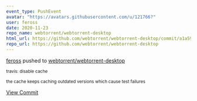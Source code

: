 ```yaml
---
event_type: PushEvent
avatar: "https://avatars.githubusercontent.com/u/121766?"
user: feross
date: 2020-11-23
repo_name: webtorrent/webtorrent-desktop
html_url: https://github.com/webtorrent/webtorrent-desktop/commit/a1a590fbba7ef4f880caa17ff944f6055b28f168
repo_url: https://github.com/webtorrent/webtorrent-desktop
---
```


<a href='https://github.com/feross' target='_blank'>feross</a> pushed to <a href='https://github.com/webtorrent/webtorrent-desktop' target='_blank'>webtorrent/webtorrent-desktop</a>

<small>travis: disable cache

the cache keeps caching outdated versions which cause test failures</small>

<a href='https://github.com/webtorrent/webtorrent-desktop/commit/a1a590fbba7ef4f880caa17ff944f6055b28f168' target='_blank'>View Commit</a>